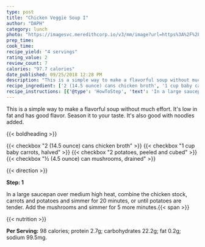 ```yaml
---
type: post
title: "Chicken Veggie Soup I"
author: "DAPH"
category: lunch
photo: "https://imagesvc.meredithcorp.io/v3/mm/image?url=https%3A%2F%2Fimages.media-allrecipes.com%2Fuserphotos%2F8947300.jpg"
prep_time: 
cook_time: 
recipe_yield: "4 servings"
rating_value: 2
review_count: 7
calories: "97.7 calories"
date_published: 09/25/2018 12:28 PM
description: "This is a simple way to make a flavorful soup without much effort. It's low in fat and has good flavor. Season it to your taste. It's also good with noodles added."
recipe_ingredient: ['2 (14.5 ounce) cans chicken broth', '1 cup baby carrots, halved', '2 potatoes, peeled and cubed', '½ (4.5 ounce) can mushrooms, drained']
recipe_instructions: [{'@type': 'HowToStep', 'text': 'In a large saucepan over medium high heat, combine the chicken stock, carrots and potatoes and simmer for 20 minutes, or until potatoes are tender. Add the mushrooms and simmer for 5 more minutes.\n'}]
---
```


This is a simple way to make a flavorful soup without much effort. It's low in fat and has good flavor. Season it to your taste. It's also good with noodles added. 

{{< boldheading >}}

{{< checkbox "2 (14.5 ounce) cans chicken broth" >}}
{{< checkbox "1 cup baby carrots, halved" >}}
{{< checkbox "2  potatoes, peeled and cubed" >}}
{{< checkbox "½ (4.5 ounce) can mushrooms, drained" >}}


{{< direction >}}

**Step: 1**

In a large saucepan over medium high heat, combine the chicken stock, carrots and potatoes and simmer for 20 minutes, or until potatoes are tender. Add the mushrooms and simmer for 5 more minutes.{{< span >}}

{{< nutrition >}}

**Per Serving:** 98 calories; protein 2.7g; carbohydrates 22.2g; fat 0.2g; sodium 99.5mg.